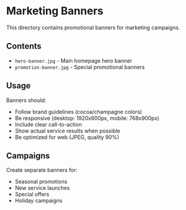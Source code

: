 # Marketing Banners

This directory contains promotional banners for marketing campaigns.

## Contents

- `hero-banner.jpg` - Main homepage hero banner
- `promotion-banner.jpg` - Special promotional banners

## Usage

Banners should:
- Follow brand guidelines (cocoa/champagne colors)
- Be responsive (desktop: 1920x600px, mobile: 768x900px)
- Include clear call-to-action
- Show actual service results when possible
- Be optimized for web (JPEG, quality 90%)

## Campaigns

Create separate banners for:
- Seasonal promotions
- New service launches
- Special offers
- Holiday campaigns